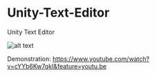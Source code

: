# Unity-Text-Editor
Unity Text Editor

![alt text](https://github.comARtronClassicStudio/Unity-Text-Editor/blob/main/ScreenShots/edit.PNG?raw=true)

Demonstration: https://www.youtube.com/watch?v=cYYb6Kw7qkI&feature=youtu.be
